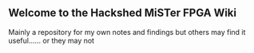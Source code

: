 ## Welcome to the Hackshed MiSTer FPGA Wiki

Mainly a repository for my own notes and findings but others may find it useful...... or they may not

